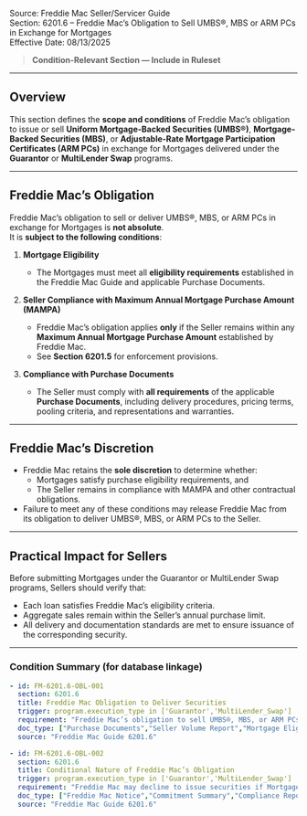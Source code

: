 Source: Freddie Mac Seller/Servicer Guide  
Section: 6201.6 – Freddie Mac’s Obligation to Sell UMBS®, MBS or ARM PCs in Exchange for Mortgages  
Effective Date: 08/13/2025  

> **Condition-Relevant Section — Include in Ruleset**

---

## Overview
This section defines the **scope and conditions** of Freddie Mac’s obligation to issue or sell **Uniform Mortgage-Backed Securities (UMBS®)**, **Mortgage-Backed Securities (MBS)**, or **Adjustable-Rate Mortgage Participation Certificates (ARM PCs)** in exchange for Mortgages delivered under the **Guarantor** or **MultiLender Swap** programs.

---

## Freddie Mac’s Obligation
Freddie Mac’s obligation to sell or deliver UMBS®, MBS, or ARM PCs in exchange for Mortgages is **not absolute**.  
It is **subject to the following conditions**:

1. **Mortgage Eligibility**  
   - The Mortgages must meet all **eligibility requirements** established in the Freddie Mac Guide and applicable Purchase Documents.

2. **Seller Compliance with Maximum Annual Mortgage Purchase Amount (MAMPA)**  
   - Freddie Mac’s obligation applies **only** if the Seller remains within any **Maximum Annual Mortgage Purchase Amount** established by Freddie Mac.  
   - See **Section 6201.5** for enforcement provisions.

3. **Compliance with Purchase Documents**  
   - The Seller must comply with **all requirements** of the applicable **Purchase Documents**, including delivery procedures, pricing terms, pooling criteria, and representations and warranties.

---

## Freddie Mac’s Discretion
- Freddie Mac retains the **sole discretion** to determine whether:
  - Mortgages satisfy purchase eligibility requirements, and  
  - The Seller remains in compliance with MAMPA and other contractual obligations.
- Failure to meet any of these conditions may release Freddie Mac from its obligation to deliver UMBS®, MBS, or ARM PCs to the Seller.

---

## Practical Impact for Sellers
Before submitting Mortgages under the Guarantor or MultiLender Swap programs, Sellers should verify that:
- Each loan satisfies Freddie Mac’s eligibility criteria.
- Aggregate sales remain within the Seller’s annual purchase limit.
- All delivery and documentation standards are met to ensure issuance of the corresponding security.

---

### Condition Summary (for database linkage)
```yaml
- id: FM-6201.6-OBL-001
  section: 6201.6
  title: Freddie Mac Obligation to Deliver Securities
  trigger: program.execution_type in ['Guarantor','MultiLender_Swap']
  requirement: "Freddie Mac’s obligation to sell UMBS®, MBS, or ARM PCs applies only to Mortgages that meet all eligibility requirements and comply with the Seller’s Maximum Annual Mortgage Purchase Amount and all Purchase Document provisions."
  doc_type: ["Purchase Documents","Seller Volume Report","Mortgage Eligibility Certification"]
  source: "Freddie Mac Guide 6201.6"

- id: FM-6201.6-OBL-002
  section: 6201.6
  title: Conditional Nature of Freddie Mac’s Obligation
  trigger: program.execution_type in ['Guarantor','MultiLender_Swap']
  requirement: "Freddie Mac may decline to issue securities if Mortgages are ineligible, Seller exceeds MAMPA, or Purchase Document requirements are not met."
  doc_type: ["Freddie Mac Notice","Commitment Summary","Compliance Report"]
  source: "Freddie Mac Guide 6201.6"
